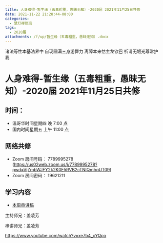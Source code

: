 ```yaml
---
title: 人身难得-暂生缘（五毒粗重，愚昧无知）-2020届 2021年11月25日共修
date: 2021-11-22 21:28:44-08:00
categories:
  - 慧灯禅修班
tags:
  - 2020届
attachments: /f/up/暂生缘（五毒粗重，愚昧无知）.docx
---
```

诸法等性本基法界中 自现圆满三身游舞力 
离障本来怙主龙钦巴 祈请无垢光尊常护我

# 人身难得-暂生缘（五毒粗重，愚昧无知）-2020届 2021年11月25日共修

## 时间：

* 温哥华时间星期四 晚 7:00 点
* 国内时间星期五 上午 11:00 点

## 网络共修

* Zoom 房间号码： 7789995278 (<https://us02web.zoom.us/j/7789995278?pwd=VjZmbWJFY2k2K0E5RVB2cTNIQmhqUT09>)
* Zoom 房间密码： 19621211

## 学习内容

* [本周串讲稿](/f/up/暂生缘（五毒粗重，愚昧无知）.docx)

主持师兄：盖凌芳

串讲师兄：盖凌芳

<https://www.youtube.com/watch?v=xe7b4_oYQpo>